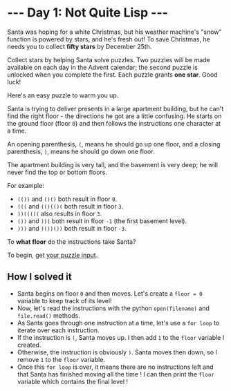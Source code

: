 # --- Day 1: Not Quite Lisp ---

Santa was hoping for a white Christmas, but his weather machine's "snow" function is powered by stars, and he's fresh out! To save Christmas, he needs you to collect **fifty stars** by December 25th.

Collect stars by helping Santa solve puzzles. Two puzzles will be made available on each day in the Advent calendar; the second puzzle is unlocked when you complete the first. Each puzzle grants **one star**. Good luck!

Here's an easy puzzle to warm you up.

Santa is trying to deliver presents in a large apartment building, but he can't find the right floor - the directions he got are a little confusing. He starts on the ground floor (floor  `0`) and then follows the instructions one character at a time.

An opening parenthesis, `(`, means he should go up one floor, and a closing parenthesis, `)`, means he should go down one floor.

The apartment building is very tall, and the basement is very deep; he will never find the top or bottom floors.

For example:

- `(())` and `()()` both result in floor `0`.
- `(((` and `(()(()(` both result in floor `3`.
- `))(((((` also results in floor `3`.
- `())` and `))(` both result in floor `-1` (the first basement level).
- `)))` and `)())())` both result in floor `-3`.

To **what floor** do the instructions take Santa?

To begin, get [your puzzle input](https://github.com/PetitPotiron/advent-of-code-2015/blob/main/src/day-1/first-part/input.txt).
## How I solved it
* Santa begins on floor `0` and then moves. Let's create a `floor = 0` variable to keep track of its level!
* Now, let's read the instructions with the python `open(filename)` and `file.read()` methods.
* As Santa goes through one instruction at a time, let's use a `for loop` to iterate over each instruction.
* If the instruction is `(`, Santa moves up. I then add `1` to the `floor` variable I created.
* Otherwise, the instruction is obviously `)`. Santa moves then down, so I remove `1` to the `floor` variable.
* Once this `for loop` is over, it means there are no instructions left and that Santa has finished moving all the time ! I can then print the `floor` variable which contains the final level !
